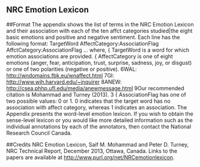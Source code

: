 NRC Emotion Lexicon
-------------------
##Format
The appendix shows the list of terms in the NRC Emotion Lexicon and their association with each of the
ten affct categories studied|the eight basic emotions and positive and negative sentiment. Each line has
the following format:
TargetWord AffectCategory:AssociationFlag AffctCategory:AssociationFlag ...
where,
{ TargetWord is a word for which emotion associations are provided.
{ AffectCategory is one of eight emotions (anger, fear, anticipation, trust, surprise,
sadness, joy, or disgust) or one of two polarities (negative or positive).
6WAL: http://wndomains.fbk.eu/wnaffect.html
7GI: http://www.wjh.harvard.edu/~inquirer
8ANEW: http://csea.phhp.ufl.edu/media/anewmessage.html
9Our recommended citation is Mohammad and Turney (2013).
3
{ AssociationFlag has one of two possible values: 0 or 1. 0 indicates that the target
word has no association with affect category, whereas 1 indicates an association.
The Appendix presents the word-level emotion lexicon. If you wish to obtain the sense-level lexicon or
you would like more detailed information such as the individual annotations by each of the annotators, then
contact the National Research Council Canada.

##Credits
NRC Emotion Lexicon, Saif M. Mohammad and Peter D. Turney, NRC Technical Report,
December 2013, Ottawa, Canada.
Links to the papers are available at http://www.purl.org/net/NRCemotionlexicon.

